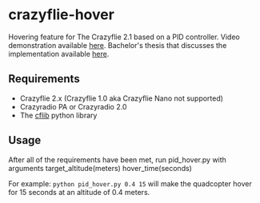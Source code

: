 # crazyflie-hover
Hovering feature for The Crazyflie 2.1 based on a PID controller. 
Video demonstration available [here](https://youtu.be/_ShpK5zyPHQ).
Bachelor's thesis that discusses the implementation available [here](https://trepo.tuni.fi/handle/10024/162266).

## Requirements
- Crazyflie 2.x (Crazyflie 1.0 aka Crazyflie Nano not supported)
- Crazyradio PA or Crazyradio 2.0
- The [cflib](https://github.com/bitcraze/crazyflie-lib-python) python library

## Usage
After all of the requirements have been met, run pid_hover.py with arguments target_altitude(meters) hover_time(seconds)

For example: `python pid_hover.py 0.4 15` will make the quadcopter hover for 15 seconds at an altitude of 0.4 meters.
